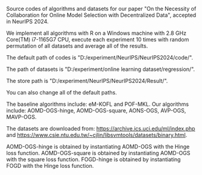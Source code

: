 Source codes of algorithms and datasets for our paper "On the Necessity of Collaboration for
Online Model Selection with Decentralized Data", accepted in NeurIPS 2024.

We implement all algorithms with R on a Windows machine with 2.8 GHz Core(TM) i7-1165G7 CPU, execute each experiment 10 times with random permutation of all datasets and average all of the results.

The default path of codes is "D:/experiment/NeurIPS/NeurIPS2024/code/".

The path of datasets is "D:/experiment/online learning dataset/regression/".

The store path is "D:/experiment/NeurIPS/NeurIPS2024/Result/".

You can also change all of the default paths.

The baseline algorithms include: eM-KOFL and POF-MKL. 
Our algorithms include: AOMD-OGS-hinge, AOMD-OGS-square, AONS-OGS, AVP-OGS, MAVP-OGS.

The datasets are downloaded from: https://archive.ics.uci.edu/ml/index.php
and 
https://www.csie.ntu.edu.tw/~cjlin/libsvmtools/datasets/binary.html.

AOMD-OGS-hinge is obtained by instantiating AOMD-OGS with the Hinge loss function.
AOMD-OGS-square is obtained by instantiating AOMD-OGS with the square loss function.
FOGD-hinge is obtained by instantiating FOGD with the Hinge loss function.
